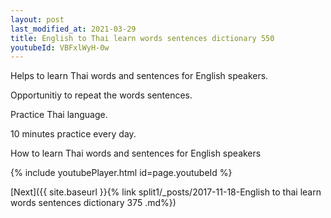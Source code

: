 ```yaml
---
layout: post
last_modified_at: 2021-03-29
title: English to Thai learn words sentences dictionary 550 
youtubeId: VBFxlWyH-0w
---
```

 
 
Helps to learn Thai words and sentences for English speakers.

Opportunitiy to repeat the words sentences. 

Practice Thai language. 
 
10 minutes practice every day. 
 
How to learn Thai words and sentences for English speakers 
 
{% include youtubePlayer.html id=page.youtubeId %}
 
 
[Next]({{ site.baseurl }}{% link  split1/_posts/2017-11-18-English to thai learn words sentences dictionary 375 .md%})
 
